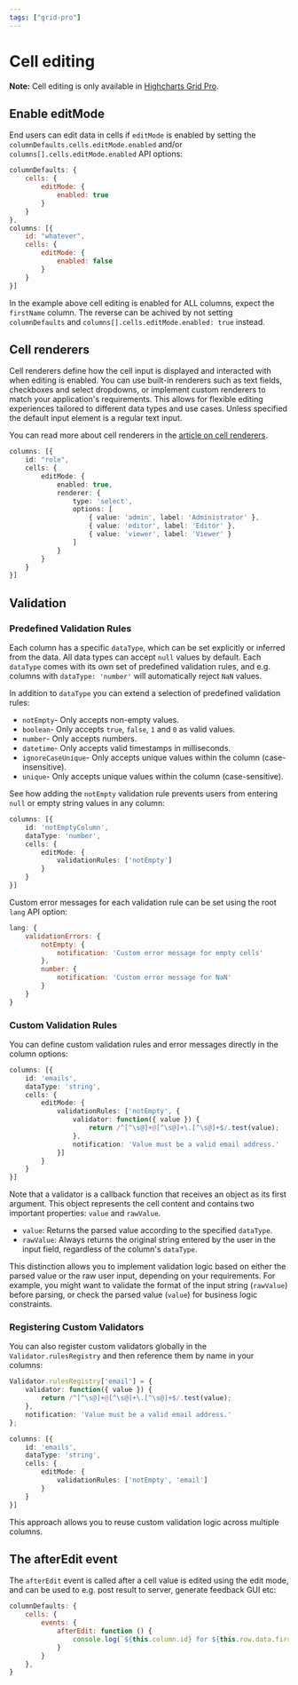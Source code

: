 ```yaml
---
tags: ["grid-pro"]
---
```


# Cell editing

**Note:** Cell editing is only available in [Highcharts Grid Pro](https://www.highcharts.com/docs/dashboards/grid-standalone).

## Enable editMode

End users can edit data in cells if `editMode` is enabled by setting the `columnDefaults.cells.editMode.enabled` and/or `columns[].cells.editMode.enabled` API options:

```js
columnDefaults: {
    cells: {
        editMode: {
            enabled: true
        }
    }
},
columns: [{
    id: "whatever",
    cells: {
        editMode: {
            enabled: false
        }
    }
}]
```

In the example above cell editing is enabled for ALL columns, expect the `firstName` column. The reverse can be achived by not setting `columnDefaults` and `columns[].cells.editMode.enabled: true` instead.

## Cell renderers

Cell renderers define how the cell input is displayed and interacted with when editing is enabled. You can use built-in renderers such as text fields, checkboxes and select dropdowns, or implement custom renderers to match your application's requirements. This allows for flexible editing experiences tailored to different data types and use cases. Unless specified the default input element is a regular text input.

You can read more about cell renderers in the [article on cell renderers](https://www.highcharts.com/docs/grid/cell-renderers).

```ts
columns: [{
    id: "role",
    cells: {
        editMode: {
            enabled: true,
            renderer: {
                type: 'select',
                options: [
                    { value: 'admin', label: 'Administrator' },
                    { value: 'editor', label: 'Editor' },
                    { value: 'viewer', label: 'Viewer' }
                ]
            }
        }
    }
}]
```


## Validation

### Predefined Validation Rules

Each column has a specific `dataType`, which can be set explicitly or inferred from the data. All data types can accept `null` values by default. Each `dataType` comes with its own set of predefined validation rules, and e.g. columns with `dataType: 'number'` will automatically reject `NaN` values.

In addition to `dataType` you can extend a selection of predefined validation rules:

- `notEmpty`- Only accepts non-empty values.
- `boolean`- Only accepts `true`, `false`, `1` and `0` as valid values.
- `number`- Only accepts numbers.
- `datetime`- Only accepts valid timestamps in milliseconds.
- `ignoreCaseUnique`- Only accepts unique values within the column (case-insensitive).
- `unique`- Only accepts unique values within the column (case-sensitive).

See how adding the `notEmpty` validation rule prevents users from entering `null` or empty string values in any column:

```ts
columns: [{
    id: 'notEmptyColumn',
    dataType: 'number',
    cells: {
        editMode: {
            validationRules: ['notEmpty']
        }
    }
}]
```

Custom error messages for each validation rule can be set using the root `lang` API option:

```js
lang: {
    validationErrors: {
        notEmpty: {
            notification: 'Custom error message for empty cells'
        },
        number: {
            notification: 'Custom error message for NaN'
        }
    }
}
```

### Custom Validation Rules

You can define custom validation rules and error messages directly in the column options:

```ts
columns: [{
    id: 'emails',
    dataType: 'string',
    cells: {
        editMode: {
            validationRules: ['notEmpty', {
                validator: function({ value }) {
                    return /^[^\s@]+@[^\s@]+\.[^\s@]+$/.test(value);
                },
                notification: 'Value must be a valid email address.'
            }]
        }
    }
}]
```

Note that a validator is a callback function that receives an object as its first argument. This object represents the cell content and contains two important properties: `value` and `rawValue`. 

- `value`: Returns the parsed value according to the specified `dataType`.
- `rawValue`: Always returns the original string entered by the user in the input field, regardless of the column's `dataType`.

This distinction allows you to implement validation logic based on either the parsed value or the raw user input, depending on your requirements. For example, you might want to validate the format of the input string (`rawValue`) before parsing, or check the parsed value (`value`) for business logic constraints.

### Registering Custom Validators

You can also register custom validators globally in the `Validator.rulesRegistry` and then reference them by name in your columns:

```ts
Validator.rulesRegistry['email'] = {
    validator: function({ value }) {
        return /^[^\s@]+@[^\s@]+\.[^\s@]+$/.test(value);
    },
    notification: 'Value must be a valid email address.'
};

columns: [{
    id: 'emails',
    dataType: 'string',
    cells: {
        editMode: {
            validationRules: ['notEmpty', 'email']
        }
    }
}]
```

This approach allows you to reuse custom validation logic across multiple columns.

## The afterEdit event

The `afterEdit` event is called after a cell value is edited using the edit mode, and can be used to e.g. post result to server, generate feedback GUI etc:

```js
columnDefaults: {
    cells: {
        events: {
            afterEdit: function () {
                console.log(`${this.column.id} for ${this.row.data.firstName} was updated to ${this.value}`);
            }
        }
    },
}
```
